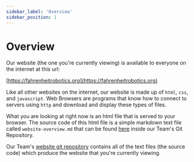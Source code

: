 ```yaml
---
sidebar_label: 'Overview'
sidebar_position: 1
---
```


# Overview

Our website (the one you're currently viewing) is available to everyone on the internet at this url: 

[https://fahrenheitrobotics.org](https://fahrenheitrobotics.org)

Like all other websites on the internet, our website is made up of `html`, `css`, and `javascript`. Web Browsers are programs that know how to connect to servers using `http` and download and display these types of files. 

What you are looking at right now is an html file that is served to your browser. The source code of this html file is a simple markdown text file called `website-overview.md` that can be found [here](https://github.com/Fahrenheit6882/Fahrenheit6882.github.io/blob/docusaurus/site/docs/marketing/website/website-overview.md) inside our Team's Git Repository. 

Our Team's [website git repository](https://github.com/Fahrenheit6882/Fahrenheit6882.github.io/tree/docusaurus) contains all of the text files (the source code) which produce the website that you're currently viewing. 

